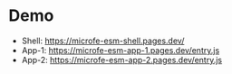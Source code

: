 # Demo
- Shell: https://microfe-esm-shell.pages.dev/
- App-1: https://microfe-esm-app-1.pages.dev/entry.js
- App-2: https://microfe-esm-app-2.pages.dev/entry.js